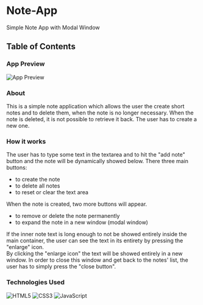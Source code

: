 # Note-App
Simple Note App with Modal Window

## Table of Contents 

### App Preview
![App Preview](../main/note-app-clone/Preview.jpg)

### About  
This is a simple note application which allows the user the create short notes and to delete them, when the note is no longer necessary. When the note is deleted, it is not possible to retrieve it back. The user has to create a new one.

### How it works
The user has to type some text in the textarea and to hit the "add note" button and the note will be dynamically showed below.
There three main buttons:  
- to create the note  
- to delete all notes  
- to reset or clear the text area  

When the note is created, two more buttons will appear.  
- to remove or delete the note permanently  
- to expand the note in a new window (modal window)

If the inner note text is long enough to not be showed entirely inside the main container, the user can see the text in its entirety by pressing the "enlarge" icon.  
By clicking the "enlarge icon" the text will be showed entirely in a new window. In order to close this window and get back to the notes' list, the user has to simply press the "close button".

### Technologies Used
![HTML5](https://img.shields.io/badge/html5-%23E34F26.svg?style=for-the-badge&logo=html5&logoColor=white)  ![CSS3](https://img.shields.io/badge/css3-%231572B6.svg?style=for-the-badge&logo=css3&logoColor=white)  ![JavaScript](https://img.shields.io/badge/javascript-%23323330.svg?style=for-the-badge&logo=javascript&logoColor=%23F7DF1E)

